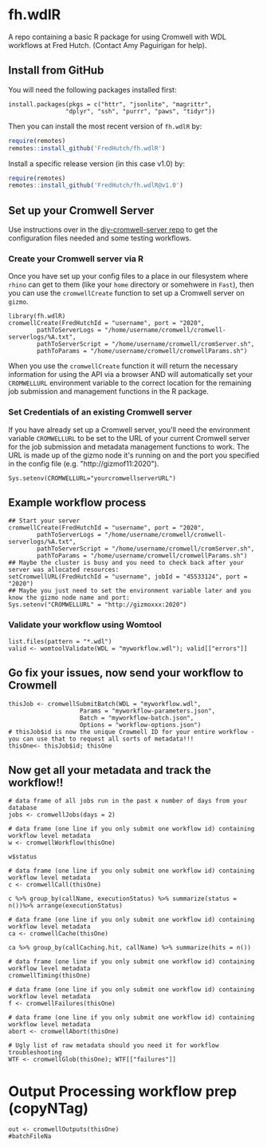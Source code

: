 # fh.wdlR
A repo containing a basic R package for using Cromwell with WDL workflows at Fred Hutch. (Contact Amy Paguirigan for help).


## Install from GitHub
You will need the following packages installed first:
```{r}
install.packages(pkgs = c("httr", "jsonlite", "magrittr",
                "dplyr", "ssh", "purrr", "paws", "tidyr"))
```

Then you can install the most recent version of `fh.wdlR` by:

```r
require(remotes)
remotes::install_github('FredHutch/fh.wdlR')
```

Install a specific release version (in this case v1.0) by:
```r
require(remotes)
remotes::install_github('FredHutch/fh.wdlR@v1.0')
```

## Set up your Cromwell Server
Use instructions over in the [diy-cromwell-server repo](https://github.com/FredHutch/diy-cromwell-server) to get the configuration files needed and some testing workflows.  

### Create your Cromwell server via R
Once you have set up your config files to a place in our filesystem where `rhino` can get to them (like your `home` directory or somehwere in `Fast`), then you can use the `cromwellCreate` function to set up a Cromwell server on `gizmo`.  

```{r}
library(fh.wdlR)
cromwellCreate(FredHutchId = "username", port = "2020",
        pathToServerLogs = "/home/username/cromwell/cromwell-serverlogs/%A.txt",
        pathToServerScript = "/home/username/cromwell/cromServer.sh",
        pathToParams = "/home/username/cromwell/cromwellParams.sh")
```

When you use the `cromwellCreate` function it will return the necessary information for using the API via a browser AND will automatically set your `CROMWELLURL` environment variable to the correct location for the remaining job submission and management functions in the R package.

### Set Credentials of an existing Cromwell server

If you have already set up a Cromwell server, you'll need the environment variable `CROMWELLURL` to be set to the URL of your current Cromwell server for the job submission and metadata management functions to work.  The URL is made up of the gizmo node it's running on and the port you specified in the config file (e.g. "http://gizmof11:2020").
```{r}
Sys.setenv(CROMWELLURL="yourcromwellserverURL")
```


## Example workflow process

```{r}
## Start your server
cromwellCreate(FredHutchId = "username", port = "2020",
        pathToServerLogs = "/home/username/cromwell/cromwell-serverlogs/%A.txt",
        pathToServerScript = "/home/username/cromwell/cromServer.sh",
        pathToParams = "/home/username/cromwell/cromwellParams.sh")
## Maybe the cluster is busy and you need to check back after your server was allocated resources:    
setCromwellURL(FredHutchId = "username", jobId = "45533124", port = "2020")
## Maybe you just need to set the environment variable later and you know the gizmo node name and port:
Sys.setenv("CROMWELLURL" = "http://gizmoxxx:2020")
```

### Validate your workflow using Womtool
```{r}
list.files(pattern = "*.wdl")
valid <- womtoolValidate(WDL = "myworkflow.wdl"); valid[["errors"]]
```
## Go fix your issues, now send your workflow to Crowmell

```{r}
thisJob <- cromwellSubmitBatch(WDL = "myworkflow.wdl",
                    Params = "myworkflow-parameters.json",
                    Batch = "myworkflow-batch.json",
                    Options = "workflow-options.json")
# thisJob$id is now the unique Crowmell ID for your entire workflow - you can use that to request all sorts of metadata!!!
thisOne<- thisJob$id; thisOne
```
## Now get all your metadata and track the workflow!!
```{r}
# data frame of all jobs run in the past x number of days from your database
jobs <- cromwellJobs(days = 2)

# data frame (one line if you only submit one workflow id) containing workflow level metadata
w <- cromwellWorkflow(thisOne)

w$status

# data frame (one line if you only submit one workflow id) containing workflow level metadata
c <- cromwellCall(thisOne)

c %>% group_by(callName, executionStatus) %>% summarize(status = n())%>% arrange(executionStatus)

# data frame (one line if you only submit one workflow id) containing workflow level metadata
ca <- cromwellCache(thisOne)

ca %>% group_by(callCaching.hit, callName) %>% summarize(hits = n())

# data frame (one line if you only submit one workflow id) containing workflow level metadata
cromwellTiming(thisOne)

# data frame (one line if you only submit one workflow id) containing workflow level metadata
f <- cromwellFailures(thisOne)

# data frame (one line if you only submit one workflow id) containing workflow level metadata
abort <- cromwellAbort(thisOne)
```


```{r}
# Ugly list of raw metadata should you need it for workflow troubleshooting
WTF <- cromwellGlob(thisOne); WTF[["failures"]]
```

# Output Processing workflow prep (copyNTag)
```{r}
out <- cromwellOutputs(thisOne)
#batchFileNa
